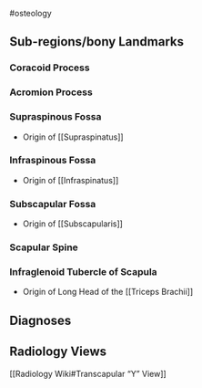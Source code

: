 
#osteology 

## Sub-regions/bony Landmarks
### Coracoid Process
### Acromion Process
### Supraspinous Fossa 
- Origin of [[Supraspinatus]]
### Infraspinous Fossa
- Origin of [[Infraspinatus]]
### Subscapular Fossa
- Origin of [[Subscapularis]]
### Scapular Spine

### Infraglenoid Tubercle of Scapula
- Origin of Long Head of the [[Triceps Brachii]]

## Diagnoses


## Radiology Views
[[Radiology Wiki#Transcapular “Y” View]]